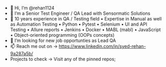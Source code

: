 - 👋 Hi, I’m @rehan1124
- 👀 I’m a Senior Test Engineer / QA Lead with Sensormatic Solutions
- 🌱 10 years experience in QA / Testing field • Expertise in Manual as well as Automation Testing • Python • Pytest • Selenium • UI and API Testing • Allure reports • Jenkins • Docker • MABL (mabl) • JavaScript • Object-oriented programming (OOPs concepts) 
- 💞️ I’m looking for new job opportunties as Lead QA
- 📫 Reach me out on -> https://www.linkedin.com/in/syed-rehan-9a287a5b/
- Projects to check -> Visit any of the pinned repos;

<!---
rehan1124/rehan1124 is a ✨ special ✨ repository because its `README.md` (this file) appears on your GitHub profile.
You can click the Preview link to take a look at your changes.
--->
